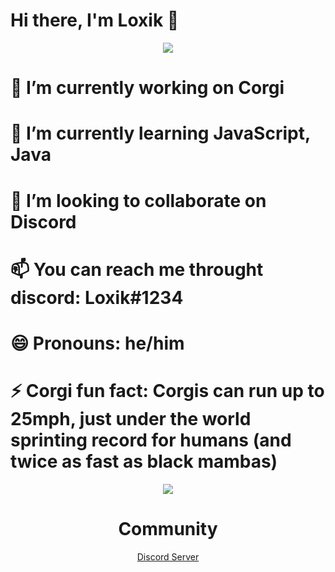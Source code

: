 <p algin="center"><h1>Hi there, I'm Loxik 👋</h1></p>

<p align="center">
  <img src="https://cdn.discordapp.com/banners/600997092109844490/f71348eda59953d7ddf25c64df82b553.png?size=300"></img>
  <h1>🔭 I’m currently working on Corgi</h1>
  <h1>🌱 I’m currently learning JavaScript, Java</h1>
  <h1>👯 I’m looking to collaborate on Discord</h1>
  <h1>📫 You can reach me throught discord: Loxik#1234</h1>
  <h1>😄 Pronouns: he/him</h1>
  <h1>⚡ Corgi fun fact: Corgis can run up to 25mph, just under the world sprinting record for humans (and twice as fast as black mambas)</h1>
  
</p>

<p align="center">
	<a href="https://www.paypal.com/donate/?hosted_button_id=64FJS5MWSMYUL"><img src="https://www.paypalobjects.com/en_US/i/btn/btn_donateCC_LG.gif"></img></a>
</p>

<h1 align="center">Community</h1>
<p align="center"><a href="https://discord.gg/uqGXCDerQw">Discord Server</a></p>
